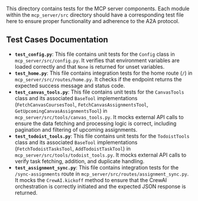This directory contains tests for the MCP server components. Each module within the `mcp_server/src` directory should have a corresponding test file here to ensure proper functionality and adherence to the A2A protocol.

## Test Cases Documentation

- **`test_config.py`**: This file contains unit tests for the `Config` class in `mcp_server/src/config.py`. It verifies that environment variables are loaded correctly and that `None` is returned for unset variables.
- **`test_home.py`**: This file contains integration tests for the home route (`/`) in `mcp_server/src/routes/home.py`. It checks if the endpoint returns the expected success message and status code.
- **`test_canvas_tools.py`**: This file contains unit tests for the `CanvasTools` class and its associated `BaseTool` implementations (`FetchCanvasCoursesTool`, `FetchCanvasAssignmentsTool`, `GetUpcomingCanvasAssignmentsTool`) in `mcp_server/src/tools/canvas_tools.py`. It mocks external API calls to ensure the data fetching and processing logic is correct, including pagination and filtering of upcoming assignments.
- **`test_todoist_tools.py`**: This file contains unit tests for the `TodoistTools` class and its associated `BaseTool` implementations (`FetchTodoistTasksTool`, `AddTodoistTaskTool`) in `mcp_server/src/tools/todoist_tools.py`. It mocks external API calls to verify task fetching, addition, and duplicate handling.
- **`test_assignment_sync.py`**: This file contains integration tests for the `/sync-assignments` route in `mcp_server/src/routes/assignment_sync.py`. It mocks the `CrewAI.kickoff` method to ensure that the CrewAI orchestration is correctly initiated and the expected JSON response is returned.

